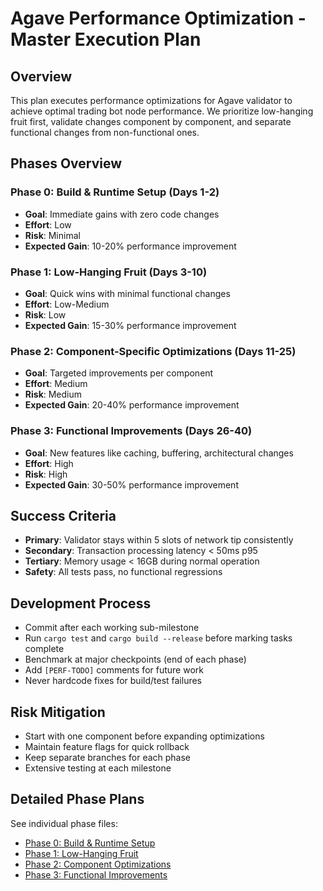 # Agave Performance Optimization - Master Execution Plan

## Overview
This plan executes performance optimizations for Agave validator to achieve optimal trading bot node performance. We prioritize low-hanging fruit first, validate changes component by component, and separate functional changes from non-functional ones.

## Phases Overview

### Phase 0: Build & Runtime Setup (Days 1-2)
- **Goal**: Immediate gains with zero code changes
- **Effort**: Low
- **Risk**: Minimal
- **Expected Gain**: 10-20% performance improvement

### Phase 1: Low-Hanging Fruit (Days 3-10)
- **Goal**: Quick wins with minimal functional changes
- **Effort**: Low-Medium
- **Risk**: Low
- **Expected Gain**: 15-30% performance improvement

### Phase 2: Component-Specific Optimizations (Days 11-25)
- **Goal**: Targeted improvements per component
- **Effort**: Medium
- **Risk**: Medium
- **Expected Gain**: 20-40% performance improvement

### Phase 3: Functional Improvements (Days 26-40)
- **Goal**: New features like caching, buffering, architectural changes
- **Effort**: High
- **Risk**: High
- **Expected Gain**: 30-50% performance improvement

## Success Criteria
- **Primary**: Validator stays within 5 slots of network tip consistently
- **Secondary**: Transaction processing latency < 50ms p95
- **Tertiary**: Memory usage < 16GB during normal operation
- **Safety**: All tests pass, no functional regressions

## Development Process
- Commit after each working sub-milestone
- Run `cargo test` and `cargo build --release` before marking tasks complete
- Benchmark at major checkpoints (end of each phase)
- Add `[PERF-TODO]` comments for future work
- Never hardcode fixes for build/test failures

## Risk Mitigation
- Start with one component before expanding optimizations
- Maintain feature flags for quick rollback
- Keep separate branches for each phase
- Extensive testing at each milestone

## Detailed Phase Plans
See individual phase files:
- [Phase 0: Build & Runtime Setup](./phase-0-build-runtime.md)
- [Phase 1: Low-Hanging Fruit](./phase-1-low-hanging-fruit.md)
- [Phase 2: Component Optimizations](./phase-2-component-optimizations.md)
- [Phase 3: Functional Improvements](./phase-3-functional-improvements.md)
